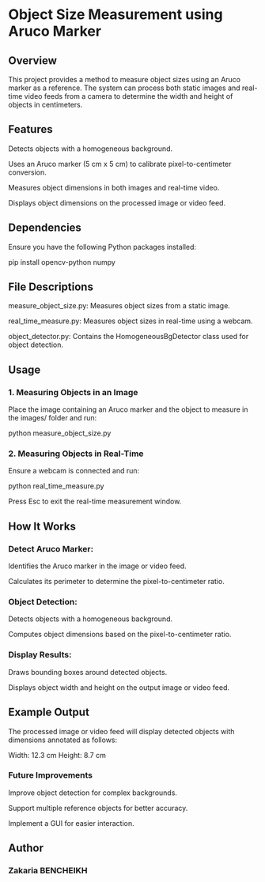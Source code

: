 # Object Size Measurement using Aruco Marker

## Overview

This project provides a method to measure object sizes using an Aruco marker as a reference. The system can process both static images and real-time video feeds from a camera to determine the width and height of objects in centimeters.

## Features

Detects objects with a homogeneous background.

Uses an Aruco marker (5 cm x 5 cm) to calibrate pixel-to-centimeter conversion.

Measures object dimensions in both images and real-time video.

Displays object dimensions on the processed image or video feed.

## Dependencies

Ensure you have the following Python packages installed:

pip install opencv-python numpy

## File Descriptions

measure_object_size.py: Measures object sizes from a static image.

real_time_measure.py: Measures object sizes in real-time using a webcam.

object_detector.py: Contains the HomogeneousBgDetector class used for object detection.

## Usage

### 1. Measuring Objects in an Image

Place the image containing an Aruco marker and the object to measure in the images/ folder and run:

python measure_object_size.py

### 2. Measuring Objects in Real-Time

Ensure a webcam is connected and run:

python real_time_measure.py

Press Esc to exit the real-time measurement window.

## How It Works

### Detect Aruco Marker:

Identifies the Aruco marker in the image or video feed.

Calculates its perimeter to determine the pixel-to-centimeter ratio.

### Object Detection:

Detects objects with a homogeneous background.

Computes object dimensions based on the pixel-to-centimeter ratio.

### Display Results:

Draws bounding boxes around detected objects.

Displays object width and height on the output image or video feed.

## Example Output

The processed image or video feed will display detected objects with dimensions annotated as follows:

Width: 12.3 cm
Height: 8.7 cm

### Future Improvements

Improve object detection for complex backgrounds.

Support multiple reference objects for better accuracy.

Implement a GUI for easier interaction.

## Author

### Zakaria BENCHEIKH
